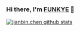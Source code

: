 ### Hi there, I'm [FUNKYE](https://blog.funkye.icu/) 👋  

[![jianbin.chen github stats](https://github-readme-stats.vercel.app/api?username=a364176773)](https://blog.funkye.icu/)
